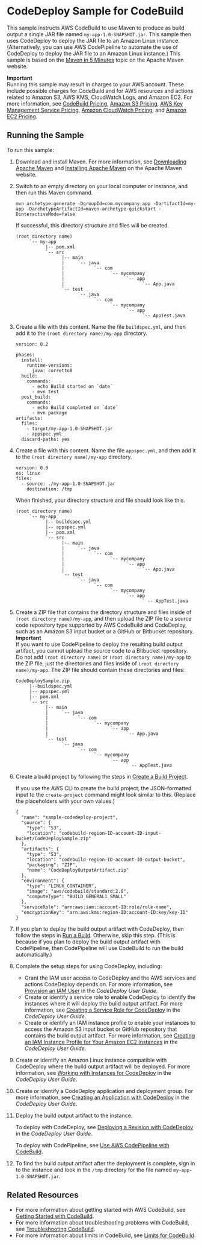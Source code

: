 # CodeDeploy Sample for CodeBuild<a name="sample-codedeploy"></a>

This sample instructs AWS CodeBuild to use Maven to produce as build output a single JAR file named `my-app-1.0-SNAPSHOT.jar`\. This sample then uses CodeDeploy to deploy the JAR file to an Amazon Linux instance\. \(Alternatively, you can use AWS CodePipeline to automate the use of CodeDeploy to deploy the JAR file to an Amazon Linux instance\.\) This sample is based on the [Maven in 5 Minutes](https://maven.apache.org/guides/getting-started/maven-in-five-minutes.html) topic on the Apache Maven website\.

**Important**  
Running this sample may result in charges to your AWS account\. These include possible charges for CodeBuild and for AWS resources and actions related to Amazon S3, AWS KMS, CloudWatch Logs, and Amazon EC2\. For more information, see [CodeBuild Pricing](http://aws.amazon.com/codebuild/pricing), [Amazon S3 Pricing](http://aws.amazon.com/s3/pricing), [AWS Key Management Service Pricing](http://aws.amazon.com/kms/pricing), [Amazon CloudWatch Pricing](http://aws.amazon.com/cloudwatch/pricing), and [Amazon EC2 Pricing](http://aws.amazon.com/ec2/pricing)\.

## Running the Sample<a name="sample-codedeploy-running"></a>

To run this sample:

1. Download and install Maven\. For more information, see [Downloading Apache Maven](https://maven.apache.org/download.cgi) and [Installing Apache Maven](https://maven.apache.org/install.html) on the Apache Maven website\.

1. Switch to an empty directory on your local computer or instance, and then run this Maven command\.

   ```
   mvn archetype:generate -DgroupId=com.mycompany.app -DartifactId=my-app -DarchetypeArtifactId=maven-archetype-quickstart -DinteractiveMode=false
   ```

   If successful, this directory structure and files will be created\.

   ```
   (root directory name)
        `-- my-app
              |-- pom.xml
              `-- src    
                    |-- main
                    |     `-- java
                    |           `-- com
                    |                 `-- mycompany 
                    |                       `-- app    
                    |                             `-- App.java 
                    `-- test        
                          `-- java 
                                `-- com
                                      `-- mycompany 
                                            `-- app
                                                  `-- AppTest.java
   ```

1. Create a file with this content\. Name the file `buildspec.yml`, and then add it to the `(root directory name)/my-app` directory\.

   ```
   version: 0.2
   
   phases:
     install:
       runtime-versions:
         java: corretto8
     build:
       commands:
         - echo Build started on `date`
         - mvn test 
     post_build:
       commands:
         - echo Build completed on `date`
         - mvn package
   artifacts:
     files:
       - target/my-app-1.0-SNAPSHOT.jar
       - appspec.yml
     discard-paths: yes
   ```

1. Create a file with this content\. Name the file `appspec.yml`, and then add it to the `(root directory name)/my-app` directory\.

   ```
   version: 0.0
   os: linux
   files:
     - source: ./my-app-1.0-SNAPSHOT.jar
       destination: /tmp
   ```

   When finished, your directory structure and file should look like this\.

   ```
   (root directory name)
        `-- my-app
              |-- buildspec.yml
              |-- appspec.yml
              |-- pom.xml
              `-- src    
                    |-- main
                    |     `-- java
                    |           `-- com
                    |                 `-- mycompany 
                    |                       `-- app    
                    |                             `-- App.java 
                    `-- test        
                          `-- java 
                                `-- com
                                      `-- mycompany 
                                            `-- app
                                                  ` -- AppTest.java
   ```

1. Create a ZIP file that contains the directory structure and files inside of `(root directory name)/my-app`, and then upload the ZIP file to a source code repository type supported by AWS CodeBuild and CodeDeploy, such as an Amazon S3 input bucket or a GitHub or Bitbucket repository\. 
**Important**  
If you want to use CodePipeline to deploy the resulting build output artifact, you cannot upload the source code to a Bitbucket repository\.  
Do not add `(root directory name)` or `(root directory name)/my-app` to the ZIP file, just the directories and files inside of `(root directory name)/my-app`\. The ZIP file should contain these directories and files:  

   ```
   CodeDeploySample.zip
        |--buildspec.yml
        |-- appspec.yml
        |-- pom.xml
        `-- src    
              |-- main
              |     `-- java
              |           `-- com
              |                 `-- mycompany 
              |                       `-- app    
              |                             `-- App.java 
              `-- test        
                    `-- java 
                          `-- com
                                `-- mycompany 
                                      `-- app
                                            ` -- AppTest.java
   ```

1. Create a build project by following the steps in [Create a Build Project](create-project.md)\.

   If you use the AWS CLI to create the build project, the JSON\-formatted input to the `create-project` command might look similar to this\. \(Replace the placeholders with your own values\.\)

   ```
   {
     "name": "sample-codedeploy-project",
     "source": {
       "type": "S3",
       "location": "codebuild-region-ID-account-ID-input-bucket/CodeDeploySample.zip"
     },
     "artifacts": {
       "type": "S3",
       "location": "codebuild-region-ID-account-ID-output-bucket",
       "packaging": "ZIP",
       "name": "CodeDeployOutputArtifact.zip"
     },
     "environment": {
       "type": "LINUX_CONTAINER",
       "image": "aws/codebuild/standard:2.0",
       "computeType": "BUILD_GENERAL1_SMALL"
     },
     "serviceRole": "arn:aws:iam::account-ID:role/role-name",
     "encryptionKey": "arn:aws:kms:region-ID:account-ID:key/key-ID"
   }
   ```

1. If you plan to deploy the build output artifact with CodeDeploy, then follow the steps in [Run a Build](run-build.md)\. Otherwise, skip this step\. \(This is because if you plan to deploy the build output artifact with CodePipeline, then CodePipeline will use CodeBuild to run the build automatically\.\)

1. Complete the setup steps for using CodeDeploy, including:
   +  Grant the IAM user access to CodeDeploy and the AWS services and actions CodeDeploy depends on\. For more information, see [Provision an IAM User](https://docs.aws.amazon.com/codedeploy/latest/userguide/getting-started-setup.html#getting-started-user) in the *CodeDeploy User Guide*\.
   +  Create or identify a service role to enable CodeDeploy to identify the instances where it will deploy the build output artifact\. For more information, see [Creating a Service Role for CodeDeploy](https://docs.aws.amazon.com/codedeploy/latest/userguide/how-to-create-service-role.html) in the *CodeDeploy User Guide*\.
   +  Create or identify an IAM instance profile to enable your instances to access the Amazon S3 input bucket or GitHub repository that contains the build output artifact\. For more information, see [Creating an IAM Instance Profile for Your Amazon EC2 Instances](https://docs.aws.amazon.com/codedeploy/latest/userguide/how-to-create-iam-instance-profile.html) in the *CodeDeploy User Guide*\.

1. Create or identify an Amazon Linux instance compatible with CodeDeploy where the build output artifact will be deployed\. For more information, see [Working with Instances for CodeDeploy](https://docs.aws.amazon.com/codedeploy/latest/userguide/how-to-prepare-instances.html) in the *CodeDeploy User Guide*\.

1. Create or identify a CodeDeploy application and deployment group\. For more information, see [Creating an Application with CodeDeploy](https://docs.aws.amazon.com/codedeploy/latest/userguide/how-to-create-application.html) in the *CodeDeploy User Guide*\.

1. Deploy the build output artifact to the instance\.

   To deploy with CodeDeploy, see [Deploying a Revision with CodeDeploy](https://docs.aws.amazon.com/codedeploy/latest/userguide/how-to-deploy-revision.html) in the *CodeDeploy User Guide*\.

   To deploy with CodePipeline, see [Use AWS CodePipeline with CodeBuild](how-to-create-pipeline.md)\.

1. To find the build output artifact after the deployment is complete, sign in to the instance and look in the `/tmp` directory for the file named `my-app-1.0-SNAPSHOT.jar`\.

## Related Resources<a name="w47aac11c41c50b9"></a>
+ For more information about getting started with AWS CodeBuild, see [Getting Started with CodeBuild](getting-started.md)\.
+ For more information about troubleshooting problems with CodeBuild, see [Troubleshooting CodeBuild](troubleshooting.md)\.
+ For more information about limits in CodeBuild, see [Limits for CodeBuild](limits.md)\.